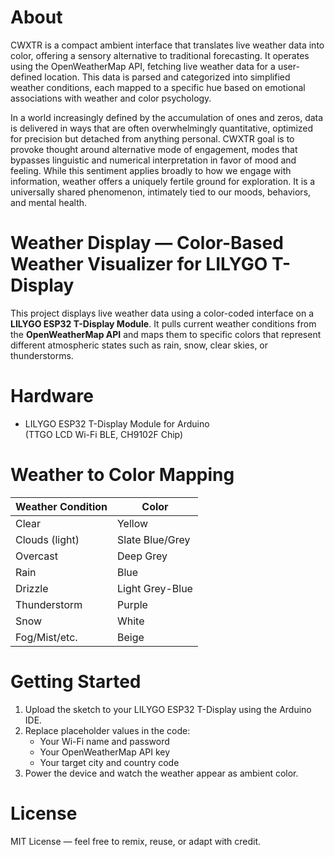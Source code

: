 # About
CWXTR is a compact ambient interface that translates live weather data into color, offering a sensory alternative to traditional forecasting. It operates using the OpenWeatherMap API, fetching live weather data for a user-defined location. This data is parsed and categorized into simplified weather conditions, each mapped to a specific hue based on emotional associations with weather and color psychology.

In a world increasingly defined by the accumulation of ones and zeros, data is delivered in ways that are often overwhelmingly quantitative, optimized for precision but detached from anything personal. CWXTR goal is to provoke thought around alternative mode of engagement, modes that bypasses linguistic and numerical interpretation in favor of mood and feeling. While this sentiment applies broadly to how we engage with information, weather offers a uniquely fertile ground for exploration. It is a universally shared phenomenon, intimately tied to our moods, behaviors, and mental health.

# Weather Display — Color-Based Weather Visualizer for LILYGO T-Display

This project displays live weather data using a color-coded interface on a **LILYGO ESP32 T-Display Module**. It pulls current weather conditions from the **OpenWeatherMap API** and maps them to specific colors that represent different atmospheric states such as rain, snow, clear skies, or thunderstorms.

# Hardware
- LILYGO ESP32 T-Display Module for Arduino  
  (TTGO LCD Wi-Fi BLE, CH9102F Chip)

# Weather to Color Mapping
| Weather Condition | Color            |
|-------------------|------------------|
| Clear             | Yellow           |
| Clouds (light)    | Slate Blue/Grey  |
| Overcast          | Deep Grey        |
| Rain              | Blue             |
| Drizzle           | Light Grey-Blue  |
| Thunderstorm      | Purple           |
| Snow              | White            |
| Fog/Mist/etc.     | Beige            |


# Getting Started
1. Upload the sketch to your LILYGO ESP32 T-Display using the Arduino IDE.
2. Replace placeholder values in the code:
   - Your Wi-Fi name and password
   - Your OpenWeatherMap API key
   - Your target city and country code
3. Power the device and watch the weather appear as ambient color.

# License
MIT License — feel free to remix, reuse, or adapt with credit.
